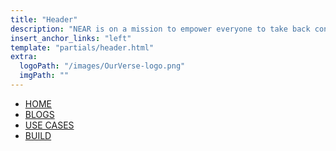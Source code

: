 ```yaml
---
title: "Header"
description: "NEAR is on a mission to empower everyone to take back control of their money, their data, and their identity. Join us."
insert_anchor_links: "left"
template: "partials/header.html"
extra:
  logoPath: "/images/OurVerse-logo.png"
  imgPath: ""
---
```


- [HOME]("/")
- [BLOGS]("https://threefold.io/blog")
- [USE CASES]("/use-cases")
- [BUILD]("/")
